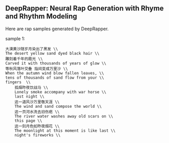 ## DeepRapper: Neural Rap Generation with Rhyme and Rhythm Modeling

Here are rap samples generated by DeepRapper.

sample 1:
```
大漠黄沙随岁月染出了黑发 \\		
The desert yellow sand dyed black hair \\
雕刻着千年的霞光 \\
Carved it with thousands of years of glow \\
等秋风落叶交叠 指间变成万里沙 \\
When the autumn wind blow fallen leaves, \\ 
tens of thousands of sand flow from your \\ 
fingers  \\
	孤烟昨夜饮战马 \\
	Lonely smoke accompany with war horse \\
	last night \\
	这一道风沙万里敬天涯 \\
	The wind and sand compose the world \\
	这一页河水洗去旧伤疤 \\
	The river water washes away old scars on \\
	this page \\
	这一刻月色如昨夜烟花 \\
	The moonlight at this moment is like last \\
	night's fireworks \\
```

